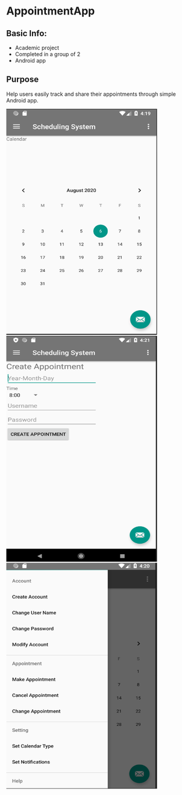 # AppointmentApp

## Basic Info:
* Academic project
* Completed in a group of 2
* Android app

## Purpose
Help users easily track and share their appointments through simple Android app.

<img src="https://github.com/obvios/AppointmentApp/blob/master/Home.png" width="400" height="600" />
<img src="https://github.com/obvios/AppointmentApp/blob/master/Create%20Appointment.png" width="400" height="600" />
<img src="https://github.com/obvios/AppointmentApp/blob/master/Menu.png" width="400" height="600" />
